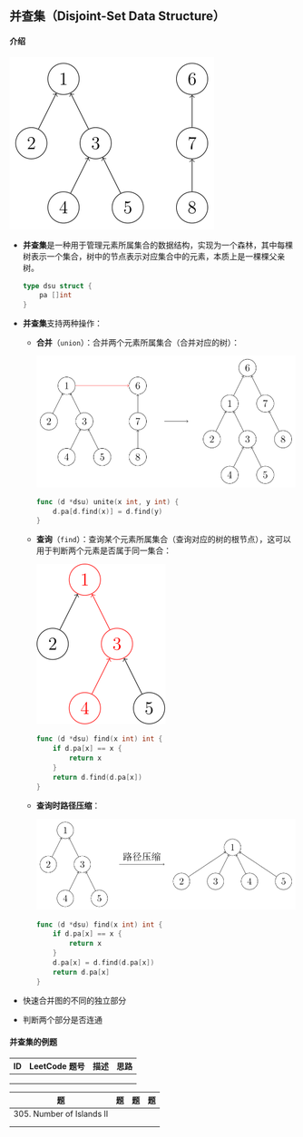 ## 并查集（Disjoint-Set Data Structure）

#### 介绍

![img](images/disjoint-set.svg)

- **并查集**是一种用于管理元素所属集合的数据结构，实现为一个森林，其中每棵树表示一个集合，树中的节点表示对应集合中的元素，本质上是一棵棵父亲树。

  ```go
  type dsu struct {
      pa []int
  }
  ```

- **并查集**支持两种操作：

  - **合并**（`union`）：合并两个元素所属集合（合并对应的树）：

    ![img](images/disjoint-set-merge.svg)

    ```go
    func (d *dsu) unite(x int, y int) {
        d.pa[d.find(x)] = d.find(y)
    }
    ```

  - **查询**（`find`）：查询某个元素所属集合（查询对应的树的根节点），这可以用于判断两个元素是否属于同一集合：

    ![img](images/disjoint-set-find.svg)

    ```go
    func (d *dsu) find(x int) int {
        if d.pa[x] == x {
            return x
        }
        return d.find(d.pa[x])
    }
    ```

  - **查询时路径压缩**：

    ![img](images/disjoint-set-compress.svg)

    ```go
    func (d *dsu) find(x int) int {
        if d.pa[x] == x {
            return x
        }
        d.pa[x] = d.find(d.pa[x])
        return d.pa[x]
    }
    ```



- 快速合并图的不同的独立部分
- 判断两个部分是否连通



#### 并查集的例题

| ID   | LeetCode 题号 | 描述 | 思路 |
| ---- | ------------- | ---- | ---- |
|      |               |      |      |
|      |               |      |      |
|      |               |      |      |

| 题                        | 题   | 题   | 题   |
| ------------------------- | ---- | ---- | ---- |
| 305. Number of Islands II |      |      |      |
|                           |      |      |      |
|                           |      |      |      |

